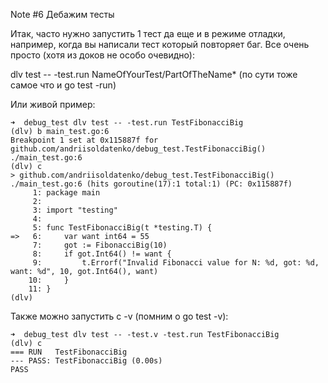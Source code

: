 Note #6 Дебажим тесты

Итак, часто нужно запустить 1 тест да еще и в режиме отладки, например, когда вы написали тест который повторяет баг. Все очень просто (хотя из доков не особо очевидно): 

dlv test -- -test.run NameOfYourTest/PartOfTheName* (по сути тоже самое что и go test -run)

Или живой пример:

```
➜  debug_test dlv test -- -test.run TestFibonacciBig
(dlv) b main_test.go:6
Breakpoint 1 set at 0x115887f for github.com/andriisoldatenko/debug_test.TestFibonacciBig() ./main_test.go:6
(dlv) c
> github.com/andriisoldatenko/debug_test.TestFibonacciBig() ./main_test.go:6 (hits goroutine(17):1 total:1) (PC: 0x115887f)
     1:	package main
     2:
     3:	import "testing"
     4:
     5:	func TestFibonacciBig(t *testing.T) {
=>   6:		var want int64 = 55
     7:		got := FibonacciBig(10)
     8:		if got.Int64() != want {
     9:			t.Errorf("Invalid Fibonacci value for N: %d, got: %d, want: %d", 10, got.Int64(), want)
    10:		}
    11:	}
(dlv)
```

Также можно запустить с -v (помним о go test -v):

```
➜  debug_test dlv test -- -test.v -test.run TestFibonacciBig
(dlv) c
=== RUN   TestFibonacciBig
--- PASS: TestFibonacciBig (0.00s)
PASS
```
